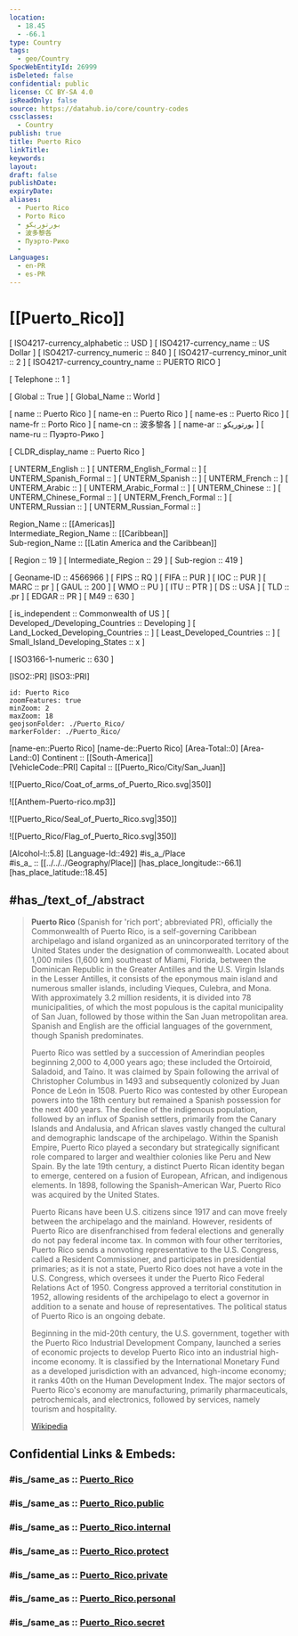 ```yaml
---
location:
  - 18.45
  - -66.1
type: Country
tags:
  - geo/Country
SpocWebEntityId: 26999
isDeleted: false
confidential: public
license: CC BY-SA 4.0
isReadOnly: false
source: https://datahub.io/core/country-codes
cssclasses:
  - Country
publish: true
title: Puerto Rico
linkTitle:
keywords:
layout:
draft: false
publishDate:
expiryDate:
aliases:
  - Puerto Rico
  - Porto Rico
  - بورتوريكو
  - 波多黎各
  - Пуэрто-Рико
  - 
Languages:
  - en-PR
  - es-PR
---
```


# [[Puerto_Rico]] 

[	ISO4217-currency_alphabetic	 :: USD ] 
[	ISO4217-currency_name	 :: US Dollar ] 
[	ISO4217-currency_numeric	 :: 840 ] 
[	ISO4217-currency_minor_unit	 :: 2 ] 
[	ISO4217-currency_country_name	 :: PUERTO RICO ] 

[	Telephone	 :: 1 ] 

[	Global	 :: True ] 
[	Global_Name	 :: World ] 

[	name	 :: Puerto Rico ] 
[	name-en	 :: Puerto Rico ] 
[	name-es	 :: Puerto Rico ] 
[	name-fr	 :: Porto Rico ] 
[	name-cn	 :: 波多黎各 ] 
[	name-ar	 :: بورتوريكو ] 
[	name-ru	 :: Пуэрто-Рико ] 

[	CLDR_display_name	 :: Puerto Rico ] 

[	UNTERM_English	 ::  ] 
[	UNTERM_English_Formal	 ::  ] 
[	UNTERM_Spanish_Formal	 ::  ] 
[	UNTERM_Spanish	 ::  ] 
[	UNTERM_French	 ::  ] 
[	UNTERM_Arabic	 ::  ] 
[	UNTERM_Arabic_Formal	 ::  ] 
[	UNTERM_Chinese	 ::  ] 
[	UNTERM_Chinese_Formal	 ::  ] 
[	UNTERM_French_Formal	 ::  ] 
[	UNTERM_Russian	 ::  ] 
[	UNTERM_Russian_Formal	 ::  ] 

Region_Name ::  [[Americas]]  
Intermediate_Region_Name ::  [[Caribbean]]  
Sub-region_Name ::  [[Latin America and the Caribbean]] 

[	Region	 :: 19 ] 
[	Intermediate_Region	 :: 29 ] 
[	Sub-region	 :: 419 ] 

[	Geoname-ID	 :: 4566966 ] 
[	FIPS	 :: RQ ] 
[	FIFA	 :: PUR ] 
[	IOC	 :: PUR ] 
[	MARC	 :: pr ] 
[	GAUL	 :: 200 ] 
[	WMO	 :: PU ] 
[	ITU	 :: PTR ] 
[	DS	 :: USA ] 
[	TLD	 :: .pr ] 
[	EDGAR	 :: PR ] 
[	M49	 :: 630 ] 

[	is_independent	 :: Commonwealth of US ] 
[	Developed_/Developing_Countries	 :: Developing ] 
[	Land_Locked_Developing_Countries	 ::  ] 
[	Least_Developed_Countries	 ::  ] 
[	Small_Island_Developing_States	 :: x ] 

[	ISO3166-1-numeric	 :: 630 ] 



[ISO2::PR] 
[ISO3::PRI] 

```leaflet
id: Puerto Rico
zoomFeatures: true 
minZoom: 2 
maxZoom: 18
geojsonFolder: ./Puerto_Rico/
markerFolder: ./Puerto_Rico/
```

[name-en::Puerto Rico] 
[name-de::Puerto Rico] 
[Area-Total::0] 
[Area-Land::0] 
Continent :: [[South-America]]  
[VehicleCode::PRI] 
Capital :: [[Puerto_Rico/City/San_Juan]]  

![[Puerto_Rico/Coat_of_arms_of_Puerto_Rico.svg|350]] 

![[Anthem-Puerto-rico.mp3]] 

![[Puerto_Rico/Seal_of_Puerto_Rico.svg|350]] 

![[Puerto_Rico/Flag_of_Puerto_Rico.svg|350]] 

[Alcohol-l::5.8] 
[Language-Id::492] 
#is_a_/Place  
#is_a_ :: [[../../../Geography/Place]] 
[has_place_longitude::-66.1] 
[has_place_latitude::18.45] 


## #has_/text_of_/abstract 

> **Puerto Rico** (Spanish for 'rich port'; abbreviated PR), officially the Commonwealth of Puerto Rico, is a self-governing Caribbean archipelago and island organized as an unincorporated territory of the United States under the designation of commonwealth. Located about 1,000 miles (1,600 km) southeast of Miami, Florida, between the Dominican Republic in the Greater Antilles and the U.S. Virgin Islands in the Lesser Antilles, it consists of the eponymous main island and numerous smaller islands, including Vieques, Culebra, and Mona. With approximately 3.2 million residents, it is divided into 78 municipalities, of which the most populous is the capital municipality of San Juan, followed by those within the San Juan metropolitan area. Spanish and English are the official languages of the government, though Spanish predominates.
>
> Puerto Rico was settled by a succession of Amerindian peoples beginning 2,000 to 4,000 years ago; these included the Ortoiroid, Saladoid, and Taíno. It was claimed by Spain following the arrival of Christopher Columbus in 1493 and subsequently colonized by Juan Ponce de León in 1508. Puerto Rico was contested by other European powers into the 18th century but remained a Spanish possession for the next 400 years. The decline of the indigenous population, followed by an influx of Spanish settlers, primarily from the Canary Islands and Andalusia, and African slaves vastly changed the cultural and demographic landscape of the archipelago. Within the Spanish Empire, Puerto Rico played a secondary but strategically significant role compared to larger and wealthier colonies like Peru and New Spain. By the late 19th century, a distinct Puerto Rican identity began to emerge, centered on a fusion of European, African, and indigenous elements. In 1898, following the Spanish–American War, Puerto Rico was acquired by the United States.
>
> Puerto Ricans have been U.S. citizens since 1917 and can move freely between the archipelago and the mainland. However, residents of Puerto Rico are disenfranchised from federal elections and generally do not pay federal income tax. In common with four other territories, Puerto Rico sends a nonvoting representative to the U.S. Congress, called a Resident Commissioner, and participates in presidential primaries; as it is not a state, Puerto Rico does not have a vote in the U.S. Congress, which oversees it under the Puerto Rico Federal Relations Act of 1950. Congress approved a territorial constitution in 1952, allowing residents of the archipelago to elect a governor in addition to a senate and house of representatives. The political status of Puerto Rico is an ongoing debate.
>
> Beginning in the mid-20th century, the U.S. government, together with the Puerto Rico Industrial Development Company, launched a series of economic projects to develop Puerto Rico into an industrial high-income economy. It is classified by the International Monetary Fund as a developed jurisdiction with an advanced, high-income economy; it ranks 40th on the Human Development Index. The major sectors of Puerto Rico's economy are manufacturing, primarily pharmaceuticals, petrochemicals, and electronics, followed by services, namely tourism and hospitality.
>
> [Wikipedia](https://en.wikipedia.org/wiki/Puerto%20Rico)


## Confidential Links & Embeds: 

### #is_/same_as :: [Puerto_Rico](/_Standards/Earth/Continent/America~Caribbean/Puerto_Rico.md) 

### #is_/same_as :: [Puerto_Rico.public](/_public/Earth/Continent/America~Caribbean/Puerto_Rico.public.md) 

### #is_/same_as :: [Puerto_Rico.internal](/_internal/Earth/Continent/America~Caribbean/Puerto_Rico.internal.md) 

### #is_/same_as :: [Puerto_Rico.protect](/_protect/Earth/Continent/America~Caribbean/Puerto_Rico.protect.md) 

### #is_/same_as :: [Puerto_Rico.private](/_private/Earth/Continent/America~Caribbean/Puerto_Rico.private.md) 

### #is_/same_as :: [Puerto_Rico.personal](/_personal/Earth/Continent/America~Caribbean/Puerto_Rico.personal.md) 

### #is_/same_as :: [Puerto_Rico.secret](/_secret/Earth/Continent/America~Caribbean/Puerto_Rico.secret.md)

